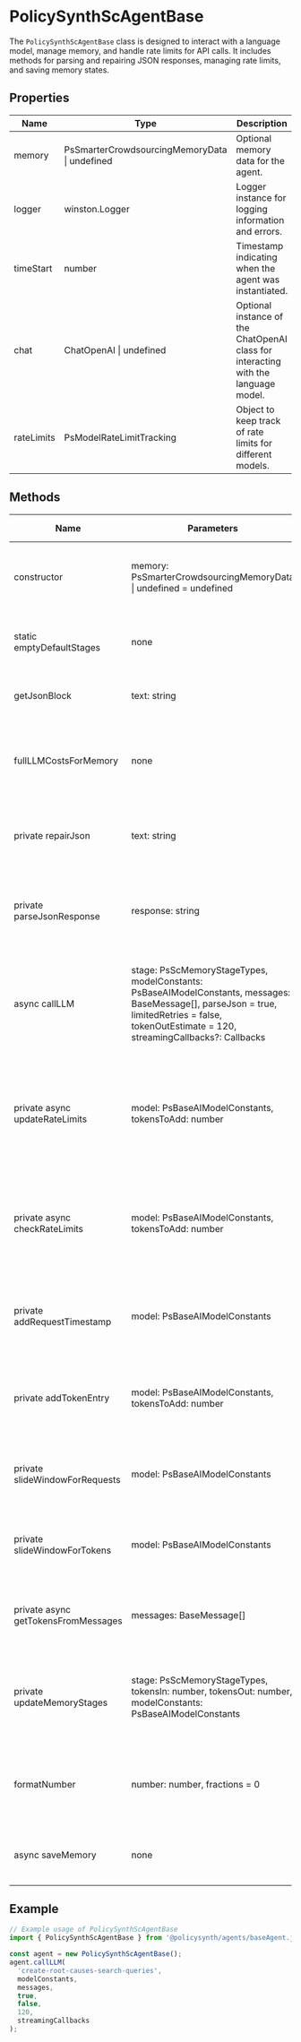 # PolicySynthScAgentBase

The `PolicySynthScAgentBase` class is designed to interact with a language model, manage memory, and handle rate limits for API calls. It includes methods for parsing and repairing JSON responses, managing rate limits, and saving memory states.

## Properties

| Name       | Type                | Description                                                                 |
|------------|---------------------|-----------------------------------------------------------------------------|
| memory     | PsSmarterCrowdsourcingMemoryData \| undefined | Optional memory data for the agent.                                           |
| logger     | winston.Logger      | Logger instance for logging information and errors.                          |
| timeStart  | number              | Timestamp indicating when the agent was instantiated.                        |
| chat       | ChatOpenAI \| undefined | Optional instance of the ChatOpenAI class for interacting with the language model. |
| rateLimits | PsModelRateLimitTracking   | Object to keep track of rate limits for different models.                    |

## Methods

| Name                    | Parameters                                                                 | Return Type         | Description                                                                                     |
|-------------------------|---------------------------------------------------------------------------|---------------------|-------------------------------------------------------------------------------------------------|
| constructor             | memory: PsSmarterCrowdsourcingMemoryData \| undefined = undefined                         | void                | Initializes the agent with optional memory data.                                                |
| static emptyDefaultStages | none                                                                      | object              | Returns an object with default stages for the agent.                                            |
| getJsonBlock            | text: string                                                               | string              | Extracts a JSON block from a given text.                                                        |
| fullLLMCostsForMemory   | none                                                                       | number \| undefined | Calculates the total cost of memory stages in terms of tokens.                                   |
| private repairJson      | text: string                                                               | string              | Repairs a given JSON string using the `jsonrepair` library.                                      |
| private parseJsonResponse | response: string                                                          | any                 | Parses a JSON response, attempting to repair it if parsing fails.                               |
| async callLLM           | stage: PsScMemoryStageTypes, modelConstants: PsBaseAIModelConstants, messages: BaseMessage[], parseJson = true, limitedRetries = false, tokenOutEstimate = 120, streamingCallbacks?: Callbacks | Promise<any>        | Calls the language model with the given parameters and handles retries and rate limits.          |
| private async updateRateLimits | model: PsBaseAIModelConstants, tokensToAdd: number               | Promise<void>       | Updates the rate limits for a given model by adding the current request and token count.         |
| private async checkRateLimits | model: PsBaseAIModelConstants, tokensToAdd: number                | Promise<void>       | Checks if the rate limits for a given model have been reached and waits if necessary.            |
| private addRequestTimestamp | model: PsBaseAIModelConstants                                      | void                | Adds a timestamp for the current request to the rate limits.                                     |
| private addTokenEntry    | model: PsBaseAIModelConstants, tokensToAdd: number                    | void                | Adds a token entry for the current request to the rate limits.                                   |
| private slideWindowForRequests | model: PsBaseAIModelConstants                                    | void                | Slides the window for request timestamps to remove old entries.                                  |
| private slideWindowForTokens | model: PsBaseAIModelConstants                                      | void                | Slides the window for token entries to remove old entries.                                       |
| private async getTokensFromMessages | messages: BaseMessage[]                                          | Promise<number>     | Gets the total number of tokens from a list of messages.                                         |
| private updateMemoryStages | stage: PsScMemoryStageTypes, tokensIn: number, tokensOut: number, modelConstants: PsBaseAIModelConstants | void                | Updates the memory stages with the given token counts and costs.                                 |
| formatNumber             | number: number, fractions = 0                                              | string              | Formats a number to a string with a specified number of decimal places.                          |
| async saveMemory         | none                                                                       | Promise<void>       | Saves the current memory state to Redis.                                                         |

## Example

```typescript
// Example usage of PolicySynthScAgentBase
import { PolicySynthScAgentBase } from '@policysynth/agents/baseAgent.js';

const agent = new PolicySynthScAgentBase();
agent.callLLM(
  'create-root-causes-search-queries',
  modelConstants,
  messages,
  true,
  false,
  120,
  streamingCallbacks
);
```